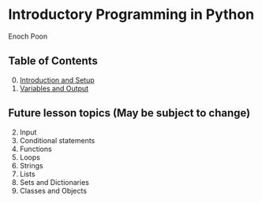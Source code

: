 # Introductory Programming in Python

Enoch Poon

## Table of Contents

0. [Introduction and Setup](00_setup/README.md)
1. [Variables and Output](01_intro/README.md)

## Future lesson topics (May be subject to change)

2. Input
3. Conditional statements
4. Functions
5. Loops
6. Strings
7. Lists
8. Sets and Dictionaries
9. Classes and Objects